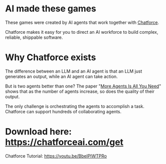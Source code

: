 # AI made these games

These games were created by AI agents that work together with [Chatforce](https://chatforceai.com/).

Chatforce makes it easy for you to direct an  AI workforce to build complex, reliable, shippable software.

# Why Chatforce exists
The difference between an LLM and an AI agent is that an LLM just generates an output, while an AI agent can take action. 

But is two agents better than one? The paper "[More Agents Is All You Need](https://arxiv.org/abs/2402.05120)" shows that as the number of agents increase, so does the quality of their output. 

The only challenge is orchestrating the agents to accomplish a task. Chatforce can support hundreds of collaborating agents.

# Download here: https://chatforceai.com/get

Chatforce Tutorial: https://youtu.be/BbeIPIWTPRo

